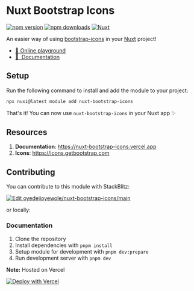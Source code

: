# Nuxt Bootstrap Icons

[![npm version][npm-version-src]][npm-version-href]
[![npm downloads][npm-downloads-src]][npm-downloads-href]
[![Nuxt][nuxt-src]][nuxt-href]

An easier way of using [bootstrap-icons](https://icons.getbootstrap.com) in your [Nuxt](https://nuxt.com) project!

- [🏀 Online playground][playground-href]
- [📖 &nbsp;Documentation](https://nuxt-bootstrap-icons.vercel.app)

## Setup

Run the following command to install and add the module to your project:

```bash
npx nuxi@latest module add nuxt-bootstrap-icons
```

That's it! You can now use `nuxt-bootstrap-icons` in your Nuxt app ✨

## Resources

1. **Documentation**: <https://nuxt-bootstrap-icons.vercel.app>
2. **Icons**: <https://icons.getbootstrap.com>

## Contributing

You can contribute to this module with StackBlitz:

[![Edit oyedejioyewole/nuxt-bootstrap-icons/main][playground-src]][playground-href]

or locally:

### Documentation

1. Clone the repository
2. Install dependencies with `pnpm install`
3. Setup module for development with `pnpm dev:prepare`
4. Run development server with `pnpm dev`

**Note:** Hosted on Vercel

[![Deploy with Vercel][vercel-src]][vercel-href]

<!-- Badges -->

[npm-version-src]: https://img.shields.io/npm/v/nuxt-bootstrap-icons/latest.svg?style=flat&colorA=18181B&colorB=28CF8D
[npm-version-href]: https://npmjs.com/package/nuxt-bootstrap-icons
[npm-downloads-src]: https://img.shields.io/npm/dm/nuxt-bootstrap-icons.svg?style=flat&colorA=18181B&colorB=28CF8D
[npm-downloads-href]: https://npmjs.com/package/nuxt-bootstrap-icons
[nuxt-src]: https://img.shields.io/badge/Nuxt-18181B?logo=nuxt.js
[nuxt-href]: https://nuxt.com
[playground-src]: https://developer.stackblitz.com/img/open_in_stackblitz.svg
[playground-href]: https://stackblitz.com/~/github.com/oyedejioyewole/nuxt-bootstrap-icons
[vercel-src]: https://vercel.com/button
[vercel-href]: https://vercel.com/new/clone?repository-url=https%3A%2F%2Fgithub.com%2Foyedejioyewole%2Fnuxt-bootstrap-icons
